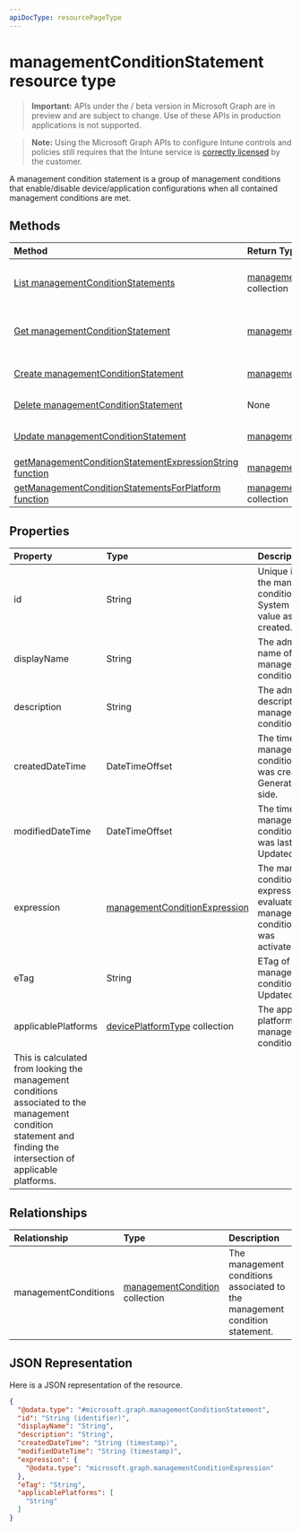 ```yaml
---
apiDocType: resourcePageType
---
```

# managementConditionStatement resource type

> **Important:** APIs under the / beta version in Microsoft Graph are in preview and are subject to change. Use of these APIs in production applications is not supported.

> **Note:** Using the Microsoft Graph APIs to configure Intune controls and policies still requires that the Intune service is [correctly licensed](https://go.microsoft.com/fwlink/?linkid=839381) by the customer.

A management condition statement is a group of management conditions that enable/disable device/application configurations when all contained management conditions are met.
## Methods
|Method|Return Type|Description|
|:---|:---|:---|
|[List managementConditionStatements](../api/intune_fencing_managementconditionstatement_list.md)|[managementConditionStatement](../resources/intune_fencing_managementconditionstatement.md) collection|List properties and relationships of the [managementConditionStatement](../resources/intune_fencing_managementconditionstatement.md) objects.|
|[Get managementConditionStatement](../api/intune_fencing_managementconditionstatement_get.md)|[managementConditionStatement](../resources/intune_fencing_managementconditionstatement.md)|Read properties and relationships of the [managementConditionStatement](../resources/intune_fencing_managementconditionstatement.md) object.|
|[Create managementConditionStatement](../api/intune_fencing_managementconditionstatement_create.md)|[managementConditionStatement](../resources/intune_fencing_managementconditionstatement.md)|Create a new [managementConditionStatement](../resources/intune_fencing_managementconditionstatement.md) object.|
|[Delete managementConditionStatement](../api/intune_fencing_managementconditionstatement_delete.md)|None|Deletes a [managementConditionStatement](../resources/intune_fencing_managementconditionstatement.md).|
|[Update managementConditionStatement](../api/intune_fencing_managementconditionstatement_update.md)|[managementConditionStatement](../resources/intune_fencing_managementconditionstatement.md)|Update the properties of a [managementConditionStatement](../resources/intune_fencing_managementconditionstatement.md) object.|
|[getManagementConditionStatementExpressionString function](../api/intune_fencing_managementconditionstatement_getmanagementconditionstatementexpressionstring.md)|[managementConditionExpressionString](../resources/intune_fencing_managementconditionexpressionstring.md)|Not yet documented|
|[getManagementConditionStatementsForPlatform function](../api/intune_fencing_managementconditionstatement_getmanagementconditionstatementsforplatform.md)|[managementConditionStatement](../resources/intune_fencing_managementconditionstatement.md) collection|Not yet documented|

## Properties
|Property|Type|Description|
|:---|:---|:---|
|id|String|Unique identifier for the management condition statement. System generated value assigned when created.|
|displayName|String|The admin defined name of the management condition statement.|
|description|String|The admin defined description of the management condition statement.|
|createdDateTime|DateTimeOffset|The time the management condition statement was created. Generated service side.|
|modifiedDateTime|DateTimeOffset|The time the management condition statement was last modified. Updated service side.|
|expression|[managementConditionExpression](../resources/intune_fencing_managementconditionexpression.md)|The management condition statement expression used to evaluate if a management condition statement was activated/deactivated.|
|eTag|String|ETag of the management condition statement. Updated service side.|
|applicablePlatforms|[devicePlatformType](../resources/intune_shared_deviceplatformtype.md) collection|The applicable platforms for this management condition statement.
This is calculated from looking the management conditions associated to the management condition statement and finding the intersection of applicable platforms.|

## Relationships
|Relationship|Type|Description|
|:---|:---|:---|
|managementConditions|[managementCondition](../resources/intune_fencing_managementcondition.md) collection|The management conditions associated to the management condition statement.|

## JSON Representation
Here is a JSON representation of the resource.
<!-- {
  "blockType": "resource",
  "keyProperty": "id",
  "@odata.type": "microsoft.graph.managementConditionStatement"
}
-->
``` json
{
  "@odata.type": "#microsoft.graph.managementConditionStatement",
  "id": "String (identifier)",
  "displayName": "String",
  "description": "String",
  "createdDateTime": "String (timestamp)",
  "modifiedDateTime": "String (timestamp)",
  "expression": {
    "@odata.type": "microsoft.graph.managementConditionExpression"
  },
  "eTag": "String",
  "applicablePlatforms": [
    "String"
  ]
}
```





